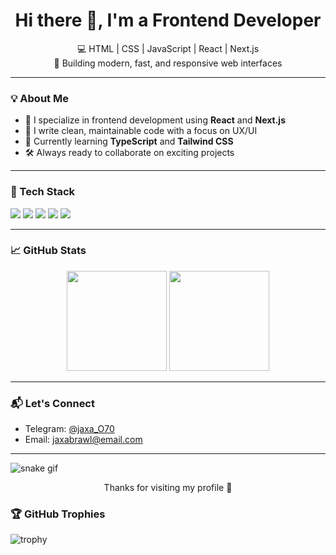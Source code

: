 
<h1 align="center">Hi there 👋, I'm a Frontend Developer</h1>

<p align="center">
  💻 HTML | CSS | JavaScript | React | Next.js<br>
  🚀 Building modern, fast, and responsive web interfaces
</p>

---

### 💡 About Me
- 🎯 I specialize in frontend development using **React** and **Next.js**
- 🔧 I write clean, maintainable code with a focus on UX/UI
- 🌱 Currently learning **TypeScript** and **Tailwind CSS**
- 🛠️ Always ready to collaborate on exciting projects

---

### 🧰 Tech Stack
<p>
  <img src="https://img.shields.io/badge/HTML5-E34F26?style=flat&logo=html5&logoColor=white"/>
  <img src="https://img.shields.io/badge/CSS3-1572B6?style=flat&logo=css3&logoColor=white"/>
  <img src="https://img.shields.io/badge/JavaScript-F7DF1E?style=flat&logo=javascript&logoColor=black"/>
  <img src="https://img.shields.io/badge/React-20232A?style=flat&logo=react&logoColor=61DAFB"/>
  <img src="https://img.shields.io/badge/Next.js-000000?style=flat&logo=nextdotjs&logoColor=white"/>
</p>

---

### 📈 GitHub Stats
<p align="center">
  <img src="https://github-readme-stats.vercel.app/api?username=Jaxa123&show_icons=true&theme=react" height="160"/>
  <img src="https://github-readme-stats.vercel.app/api/top-langs/?username=Jaxa123&layout=compact&theme=react" height="160"/>
</p>

---

### 📬 Let's Connect
- Telegram: [@jaxa_O70](https://t.me/jaxa_O70)
- Email: jaxabrawl@email.com

---


![snake gif](https://github.com/Jaxa123/Jaxa123/blob/output/github-contribution-grid-snake.svg)


<p align="center">Thanks for visiting my profile 🤝</p>

### 🏆 GitHub Trophies

![trophy](https://github-profile-trophy.vercel.app/?username=Jaxa123&theme=onedark&row=2&column=3)

